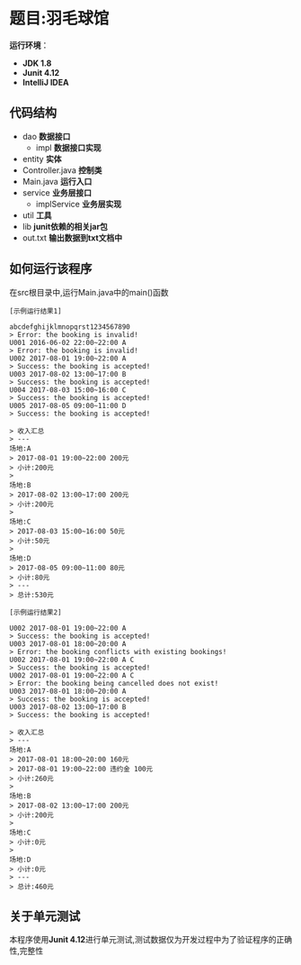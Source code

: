 # 题目:羽毛球馆

**运行环境**：
- **JDK 1.8**
- **Junit  4.12**
- **IntelliJ IDEA**
		
## 代码结构
- dao **数据接口**
  - impl **数据接口实现**
- entity **实体**
- Controller.java **控制类**
- Main.java **运行入口**
- service **业务层接口**
  - implService **业务层实现**
- util **工具**
- lib **junit依赖的相关jar包**
- out.txt **输出数据到txt文档中**

## 如何运行该程序
在src根目录中,运行Main.java中的main()函数
```
[示例运行结果1]

abcdefghijklmnopqrst1234567890
> Error: the booking is invalid!
U001 2016-06-02 22:00~22:00 A
> Error: the booking is invalid!
U002 2017-08-01 19:00~22:00 A
> Success: the booking is accepted!
U003 2017-08-02 13:00~17:00 B
> Success: the booking is accepted!
U004 2017-08-03 15:00~16:00 C
> Success: the booking is accepted!
U005 2017-08-05 09:00~11:00 D
> Success: the booking is accepted!

> 收入汇总
> ---
场地:A
> 2017-08-01 19:00~22:00 200元
> 小计:200元
>
场地:B
> 2017-08-02 13:00~17:00 200元
> 小计:200元
>
场地:C
> 2017-08-03 15:00~16:00 50元
> 小计:50元
>
场地:D
> 2017-08-05 09:00~11:00 80元
> 小计:80元
> ---
> 总计:530元

[示例运行结果2]

U002 2017-08-01 19:00~22:00 A
> Success: the booking is accepted!
U003 2017-08-01 18:00~20:00 A
> Error: the booking conflicts with existing bookings!
U002 2017-08-01 19:00~22:00 A C
> Success: the booking is accepted!
U002 2017-08-01 19:00~22:00 A C
> Error: the booking being cancelled does not exist!
U003 2017-08-01 18:00~20:00 A
> Success: the booking is accepted!
U003 2017-08-02 13:00~17:00 B
> Success: the booking is accepted!

> 收入汇总
> ---
场地:A
> 2017-08-01 18:00~20:00 160元
> 2017-08-01 19:00~22:00 违约金 100元
> 小计:260元
>
场地:B
> 2017-08-02 13:00~17:00 200元
> 小计:200元
>
场地:C
> 小计:0元
>
场地:D
> 小计:0元
> ---
> 总计:460元
```


## 关于单元测试

本程序使用**Junit  4.12**进行单元测试,测试数据仅为开发过程中为了验证程序的正确性,完整性
